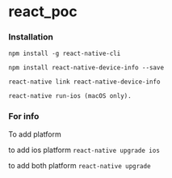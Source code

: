 # react_poc


### Installation


`npm install -g react-native-cli`

`npm install react-native-device-info --save`


`react-native link react-native-device-info`


`react-native run-ios (macOS only).`


### For info
To add platform


to add ios platform
`react-native upgrade ios`


to add both platform 
`react-native upgrade`

